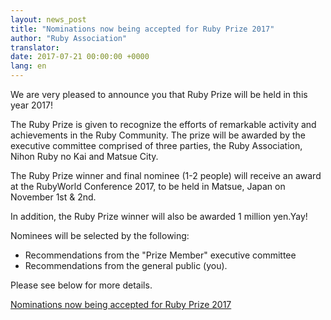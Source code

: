 ```yaml
---
layout: news_post
title: "Nominations now being accepted for Ruby Prize 2017"
author: "Ruby Association"
translator:
date: 2017-07-21 00:00:00 +0000
lang: en
---
```


We are very pleased to announce you that Ruby Prize will be held in this year 2017!

The Ruby Prize is given to recognize the efforts of remarkable activity and
achievements in the Ruby Community. The prize will be awarded by the executive
committee comprised of three parties, the Ruby Association, Nihon Ruby no Kai
and Matsue City.

The Ruby Prize winner and final nominee (1-2 people) will receive an award at the
RubyWorld Conference 2017, to be held in Matsue, Japan on November 1st & 2nd.

In addition, the Ruby Prize winner will also be awarded 1 million yen.Yay!

Nominees will be selected by the following:

* Recommendations from the "Prize Member" executive committee
* Recommendations from the general public (you).

Please see below for more details.

[Nominations now being accepted for Ruby Prize 2017](http://www.ruby.or.jp/rubyprize2017/about_en.html)
